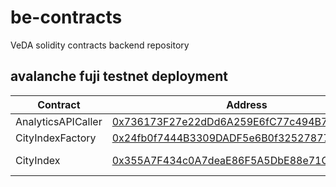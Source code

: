 # be-contracts

VeDA solidity contracts backend repository

## avalanche fuji testnet deployment

| Contract | Address | Misc |
|----------|---------|------|
| AnalyticsAPICaller | [0x736173F27e22dDd6A259E6fC77c494B7cE0ff09E](https://testnet.snowtrace.io/address/0x736173F27e22dDd6A259E6fC77c494B7cE0ff09E)| [8721](https://functions.chain.link/fuji/8721) |
| CityIndexFactory | [0x24fb0f7444B3309DADF5e6B0f325278776466c15](https://testnet.snowtrace.io/address/0x24fb0f7444B3309DADF5e6B0f325278776466c15) | |
| CityIndex| [0x355A7F434c0A7deaE86F5A5DbE88e71CD12a6CB9](https://testnet.snowtrace.io/address/0x355A7F434c0A7deaE86F5A5DbE88e71CD12a6CB9) | INIT token |
